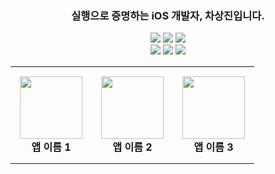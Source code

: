 <h3 align="center">
실행으로 증명하는 iOS 개발자, 차상진입니다.
</h3>
  
<p align="center">
<!-- <img src="https://img.shields.io/badge/Swift-F05138?style=flat-square&logo=Swift&logoColor=white"/></a> -->
<!-- <img src="https://img.shields.io/badge/iOS-000000?style=flat-square&logo=iOS&logoColor=white"/></a> -->
  <img src="https://img.shields.io/badge/SwiftUI-F05138?style=flat-square&logo=Swift&logoColor=white"/></a>
  <img src="https://img.shields.io/badge/UIKit-FFFFFF?style=flat-square&logo=Swift&logoColor=orange"/></a>
  <img src="https://img.shields.io/badge/RxSwift-FF4CB3?style=flat-square&logo=reactivex&logoColor=pink"/></a>
<br>
<img src="https://img.shields.io/badge/Xcode-147EFB?style=flat-square&logo=Xcode&logoColor=white"/></a>
<img src="https://img.shields.io/badge/Figma-A259FF?style=flat-square&logo=Figma&logoColor=white"/></a>
<img src="https://img.shields.io/badge/Notion-000000?style=flat-square&logo=Notion&logoColor=white"/></a>

</p>


<!--
[Top language by commit](http://github-profile-summary-cards.vercel.app/api/cards/most-commit-language?username=SsangG77&theme=tokyonight)
![Top language by repo](http://github-profile-summary-cards.vercel.app/api/cards/repos-per-language?username=SsangG77&theme=tokyonight)

[![Jeasung's github stats](https://github-readme-stats.vercel.app/api?username=SsangG77)](https://github.com/anuraghazra/github-readme-stats)
-->

<div align="center">
<table style="border: 0; border-collapse: collapse; border-spacing: 0; outline: none;">
  <tr style="border: none;">
    <td align="center" style="border: none; border-width: 0; padding: 15px;">
      <img src="이미지1.png" width="100" height="100"><br>
      <strong>앱 이름 1</strong>
    </td>
    <td align="center" style="border: none; border-width: 0; padding: 15px;">
      <img src="이미지2.png" width="100" height="100"><br>
      <strong>앱 이름 2</strong>
    </td>
    <td align="center" style="border: none; border-width: 0; padding: 15px;">
      <img src="이미지3.png" width="100" height="100"><br>
      <strong>앱 이름 3</strong>
    </td>
  </tr>
</table>
</div>
